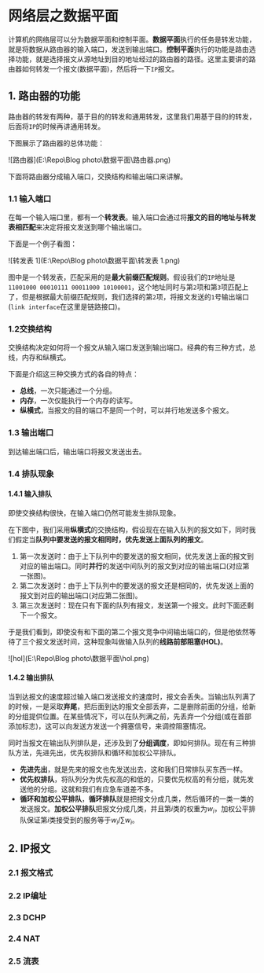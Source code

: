 # 网络层之数据平面

计算机的网络层可以分为数据平面和控制平面。**数据平面**执行的任务是转发功能，就是将数据从路由器的输入端口，发送到输出端口。**控制平面**执行的功能是路由选择功能，就是选择报文从源地址到目的地址经过的路由器的路径。这里主要讲的路由器如何转发一个报文(数据平面)，然后将一下`IP`报文。

## 1. 路由器的功能

路由器的转发有两种，基于目的的转发和通用转发，这里我们用基于目的的转发，后面将`IP`的时候再讲通用转发。

下图展示了路由器的总体功能：

![路由器](E:\Repo\Blog photo\数据平面\路由器.png)

下面将路由器分成输入端口，交换结构和输出端口来讲解。

### 1.1 输入端口

在每一个输入端口里，都有一个**转发表**。输入端口会通过将**报文的目的地址与转发表相匹配**来决定将报文发送到哪个输出端口。

下面是一个例子看图：

![转发表 1](E:\Repo\Blog photo\数据平面\转发表 1.png)

图中是一个转发表，匹配采用的是**最大前缀匹配规则**。假设我们的`IP`地址是`11001000 00010111 00011000 10100001`，这个地址同时与第`2`项和第`3`项匹配上了，但是根据最大前缀匹配规则，我们选择的第`2`项，将报文发送的`1`号输出端口(`link interface`在这里是链路接口)。

### 1.2交换结构

交换结构决定如何将一个报文从输入端口发送到输出端口。经典的有三种方式，总线，内存和纵横式。

下面是介绍这三种交换方式的各自的特点：

- **总线**，一次只能通过一个分组。
- **内存**，一次仅能执行一个内存的读写。
- **纵横式**，当报文的目的端口不是同一个时，可以并行地发送多个报文。

### 1.3 输出端口

到达输出端口后，输出端口将报文发送出去。

### 1.4 排队现象

#### 1.4.1 输入排队

即使交换结构很快，在输入端口仍然可能发生排队现象。

在下图中，我们采用**纵横式**的交换结构，假设现在在输入队列的报文如下，同时我们假定当**队列中要发送的报文相同时，优先发送上面队列的报文**。

1. 第一次发送时：由于上下队列中的要发送的报文相同，优先发送上面的报文到对应的输出端口。同时**并行**的发送中间队列的报文到对应的输出端口(对应第一张图)。
2. 第二次发送时：由于上下队列中的要发送的报文还是相同的，优先发送上面的报文到对应的输出端口(对应第二张图)。
3. 第三次发送时：现在只有下面的队列有报文，发送第一个报文。此时下面还剩下一个报文。

于是我们看到，即使没有和下面的第二个报文竞争中间输出端口的，但是他依然等待了三个报文发送时间，这种现象叫做输入队列的**线路前部阻塞(HOL)**。

![hol](E:\Repo\Blog photo\数据平面\hol.png)

#### 1.4.2 输出排队

当到达报文的速度超过输入端口发送报文的速度时，报文会丢失。当输出队列满了的时候，一是采取**弃尾**，把后面到达的报文全部丢弃，二是删除前面的分组，给新的分组提供位置。在某些情况下，可以在队列满之前，先丢弃一个分组(或在首部添加标志)，这可以向发送方发送一个拥塞信号，来调控阻塞情况。

同时当报文在输出队列排队是，还涉及到了**分组调度**，即如何排队。现在有三种排队方法，先进先出，优先权排队和循环和加权公平排队。

- **先进先出**，就是先来的报文也先发送出去，这和我们日常排队买东西一样。
- **优先权排队**，将队列分为优先权高的和低的，只要优先权高的有分组，就先发送他的分组。这就和我们有应急车道差不多。
- **循环和加权公平排队**，**循环排队**就是把报文分成几类，然后循环的一类一类的发送报文。**加权公平排队**把报文分成几类，并且第$i$类的权重为$w_i$，加权公平排队保证第$i$类接受到的服务等于$w_i/\sum w_i$。

## 2. IP报文

### 2.1 报文格式



### 2.2 IP编址



### 2.3 DCHP



### 2.4 NAT



### 2.5 流表

